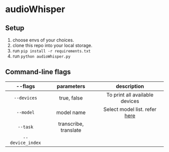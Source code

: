 # audioWhisper

## Setup
1. choose envs of your choices.
2. clone this repo into your local storage.
3. run `pip install -r requirements.txt`
4. run `python audioWhisper.py`

## Command-line flags
|      --flags   |      parameters   |      description                          |
|:--------------:|:-----------------:|:-----------------------------------------:|
|`--devices`     |  true, false     |       To print all available devices      |
|`--model`       |  model name       |      Select model list. refer [here](https://github.com/openai/whisper#available-models-and-languages)      |
|`--task`        |  transcribe, translate       |                                          |
|`--device_index`|                   |                                          |

